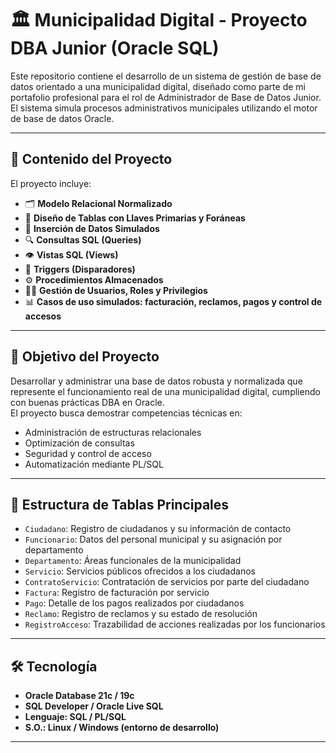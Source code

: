 # 🏛️ Municipalidad Digital - Proyecto DBA Junior (Oracle SQL)

Este repositorio contiene el desarrollo de un sistema de gestión de base de datos orientado a una municipalidad digital, diseñado como parte de mi portafolio profesional para el rol de Administrador de Base de Datos Junior.  
El sistema simula procesos administrativos municipales utilizando el motor de base de datos Oracle.

---

## 📘 Contenido del Proyecto

El proyecto incluye:

- 🗂️ **Modelo Relacional Normalizado**
- 🧱 **Diseño de Tablas con Llaves Primarias y Foráneas**
- 🧾 **Inserción de Datos Simulados**
- 🔍 **Consultas SQL (Queries)**
- 👁️ **Vistas SQL (Views)**
- 🔄 **Triggers (Disparadores)**
- ⚙️ **Procedimientos Almacenados**
- 🧑‍💻 **Gestión de Usuarios, Roles y Privilegios**
- 📊 **Casos de uso simulados: facturación, reclamos, pagos y control de accesos**

---

## 🧠 Objetivo del Proyecto

Desarrollar y administrar una base de datos robusta y normalizada que represente el funcionamiento real de una municipalidad digital, cumpliendo con buenas prácticas DBA en Oracle.  
El proyecto busca demostrar competencias técnicas en:

- Administración de estructuras relacionales
- Optimización de consultas
- Seguridad y control de acceso
- Automatización mediante PL/SQL

---

## 🧩 Estructura de Tablas Principales

- `Ciudadano`: Registro de ciudadanos y su información de contacto
- `Funcionario`: Datos del personal municipal y su asignación por departamento
- `Departamento`: Áreas funcionales de la municipalidad
- `Servicio`: Servicios públicos ofrecidos a los ciudadanos
- `ContratoServicio`: Contratación de servicios por parte del ciudadano
- `Factura`: Registro de facturación por servicio
- `Pago`: Detalle de los pagos realizados por ciudadanos
- `Reclamo`: Registro de reclamos y su estado de resolución
- `RegistroAcceso`: Trazabilidad de acciones realizadas por los funcionarios

---

## 🛠️ Tecnología

- **Oracle Database 21c / 19c**
- **SQL Developer / Oracle Live SQL**
- **Lenguaje: SQL / PL/SQL**
- **S.O.: Linux / Windows (entorno de desarrollo)**

---
